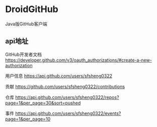 # DroidGitHub

Java版GitHub客户端


## api地址

GitHub开发者文档
https://developer.github.com/v3/oauth_authorizations/#create-a-new-authorization


用户信息
https://api.github.com/users/sfsheng0322


贡献
https://github.com/users/sfsheng0322/contributions


仓库
https://api.github.com/users/sfsheng0322/repos?page=1&per_page=30&sort=pushed


事件
https://api.github.com/users/sfsheng0322/events?page=1&per_page=10